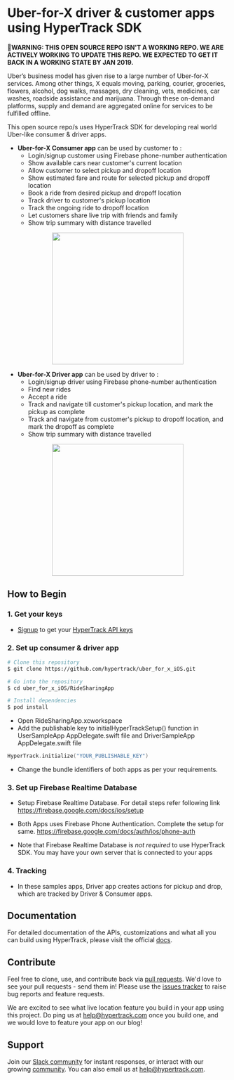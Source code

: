 # Uber-for-X driver & customer apps using HyperTrack SDK

**🛑WARNING: THIS OPEN SOURCE REPO ISN'T A WORKING REPO. WE ARE ACTIVELY WORKING TO UPDATE THIS REPO. WE EXPECTED TO GET IT BACK IN A WORKING STATE BY JAN 2019.**

Uber’s business model has given rise to a large number of Uber-for-X services. Among other things, X equals moving, parking, courier, groceries, flowers, alcohol, dog walks, massages, dry cleaning, vets, medicines, car washes, roadside assistance and marijuana. Through these on-demand platforms, supply and demand are aggregated online for services to be fulfilled offline.

This open source repo/s uses HyperTrack SDK for developing real world Uber-like consumer & driver apps.

 - **Uber-for-X Consumer app** can be used by customer to :
      - Login/signup customer using Firebase phone-number authentication
      - Show available cars near customer's current location
      - Allow customer to select pickup and dropoff location
      - Show estimated fare and route for selected pickup and dropoff location
      - Book a ride from desired pickup and dropoff location
      - Track driver to customer's pickup location
      - Track the ongoing ride to dropoff location
      - Let customers share live trip with friends and family
      - Show trip summary with distance travelled
      
<p align="center">
 <a href="https://www.youtube.com/watch?v=1qMFP5w32GY">
  <img src="http://res.cloudinary.com/hypertrack/image/upload/v1525329669/customer.png" width="300"/>
 </a>
</p>


- **Uber-for-X Driver app** can be used by driver to :
     - Login/signup driver using Firebase phone-number authentication
     - Find new rides
     - Accept a ride
     - Track and navigate till customer's pickup location, and mark the pickup as complete
     - Track and navigate from customer's pickup to dropoff location, and mark the dropoff as complete
     - Show trip summary with distance travelled
     
<p align="center">
 <a href="https://www.youtube.com/watch?v=3R9GDQitt40">
  <img src="http://res.cloudinary.com/hypertrack/image/upload/v1525329669/driver.png" width="300"/>
 </a>
</p>


## How to Begin

### 1. Get your keys
 - [Signup](https://dashboard.hypertrack.com/signup?utm_source=github&utm_campaign=uber_for_x_iOS) to get your [HyperTrack API keys](https://dashboard.hypertrack.com/settings)

### 2. Set up consumer & driver app
```bash
# Clone this repository
$ git clone https://github.com/hypertrack/uber_for_x_iOS.git

# Go into the repository
$ cd uber_for_x_iOS/RideSharingApp

# Install dependencies
$ pod install
```

- Open RideSharingApp.xcworkspace
- Add the publishable key to initialHyperTrackSetup() function in UserSampleApp AppDelegate.swift file and DriverSampleApp AppDelegate.swift file
```swift
HyperTrack.initialize("YOUR_PUBLISHABLE_KEY")
```
- Change the bundle identifiers of both apps as per your requirements.

### 3. Set up Firebase Realtime Database
 - Setup Firebase Realtime Database. For detail steps refer following link https://firebase.google.com/docs/ios/setup
 - Both Apps uses Firebase Phone Authentication. Complete the setup for same. https://firebase.google.com/docs/auth/ios/phone-auth

 - Note that Firebase Realtime Database is _not required_ to use HyperTrack SDK. You may have your own server that is connected to your apps


### 4. Tracking

- In these samples apps, Driver app creates actions for pickup and drop, which are tracked by Driver & Consumer apps.

## Documentation
For detailed documentation of the APIs, customizations and what all you can build using HyperTrack, please visit the official [docs](https://www.hypertrack.com/docs).

## Contribute
Feel free to clone, use, and contribute back via [pull requests](https://help.github.com/articles/about-pull-requests/). We'd love to see your pull requests - send them in! Please use the [issues tracker](https://github.com/hypertrack/uberx-android/issues) to raise bug reports and feature requests.

We are excited to see what live location feature you build in your app using this project. Do ping us at help@hypertrack.com once you build one, and we would love to feature your app on our blog!

## Support
Join our [Slack community](http://slack.hypertrack.com) for instant responses, or interact with our growing [community](https://community.hypertrack.com). You can also email us at help@hypertrack.com.
